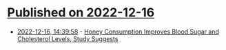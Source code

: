 # [Published on 2022-12-16](index.md)

* [2022-12-16, 14:39:58](https://news.ycombinator.com/item?id=34014956) - [Honey Consumption Improves Blood Sugar and Cholesterol Levels, Study Suggests](https://www.sci.news/medicine/honey-cardiometabolic-risks-11401.html)
